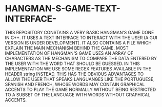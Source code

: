 # HANGMAN-S-GAME-TEXT-INTERFACE-
THIS REPOSITORY CONSTAINS A VERY BASIC HANGMAN'S GAME DONE IN C++. IT USES A TEXT INTERFACE TO INTERACT WITH THE USER (A GUI VERSION IS UNDER DEVELOPMENT). IT ALSO CONTAINS A FILE WHICH EXPLAIN THE MAIN MECHANISM BEHIND THE GAME. MOST IMPLEMENTATION OF HANGMAN'S GAME USES AN ARRAY  OF CHARACTERS AS THE MECHANISM TO COMPARE THE DATA ENTERED BY THE USER WITH THE WORD THAT SHOULD BE GUESSED. IN THIS IMPLEMENTATION WE USE SOME REGEX FEATURES AVAILABLE IN THE HEADER string INSTEAD. THIS HAS THE OBVIOUS ADVANTAGES TO ALLOW THE USER THAT SPEAKS LANGUANGES LIKE THE PORTUGUESE, SPANISH AND FRENCH, WHOSE WORDS MAY CONTAIN GRAPHICAL ACCENTS TO PLAY THE GAME NORMALLY WITHOUT BEING RESTRICTED TO A SUBSET OF THE LANGUAGE WITH WORDS WTHOUT GRAPHICAL ACCENTS.
